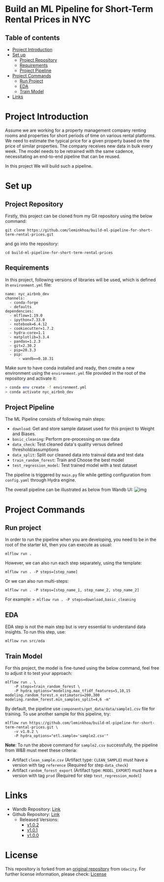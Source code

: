 # Build an ML Pipeline for Short-Term Rental Prices in NYC

## Table of contents

- [Project Introduction](#project-introduction)
- [Set up](#set-up)
   - [Project Repository](#project-repository)
   - [Requirements](#requirements)
   - [Project Pipeline](#project-pipeline)
- [Project Commands](#how-to-use)
   - [Run Project](#run-project)
   - [EDA](#eda)
   - [Train Model](#train-model)
- [Links](#links)

# Project Introduction
Assume we are working for a property management company renting rooms and properties for short periods of 
time on various rental platforms. We need to estimate the typical price for a given property based 
on the price of similar properties. The company receives new data in bulk every week. The model needs 
to be retrained with the same cadence, necessitating an end-to-end pipeline that can be reused.

In this project We will build such a pipeline.


# Set up

## Project Repository
Firstly, this project can be cloned from my Git repository using the below command:

```
git clone https://github.com/leminkhoa/build-ml-pipeline-for-short-term-rental-prices.git
```

and go into the repository:

```
cd build-ml-pipeline-for-short-term-rental-prices
```

## Requirements

In this project, following versions of libraries will be used, which is defined in `environment.yml` file:
```
name: nyc_airbnb_dev
channels:
  - conda-forge
  - defaults
dependencies:
  - mlflow=1.19.0
  - ipython=7.33.0
  - notebook=6.4.12
  - cookiecutter=1.7.2
  - hydra-core=1.1
  - matplotlib=3.3.4
  - pandas=1.2.3
  - git=2.30.2
  - pip=20.3.3
  - pip:
      - wandb==0.10.31

```

Make sure to have conda installed and ready, then create a new environment using the ``environment.yml``
file provided in the root of the repository and activate it:

```bash
> conda env create -f environment.yml
> conda activate nyc_airbnb_dev
```

## Project Pipeline
The ML Pipeline consists of following main steps:
   - `download`: Get and store sample dataset used for this project to Weight and Biases.
   - `basic_cleaning`: Perform pre-processing on raw data
   - `data_check`: Test cleaned data's quality versus defined threshold/assumptions
   - `data_split`: Split our cleaned data into trainval data and test data
   - `train_random_forest`: Train and Choose the best model
   - `test_regression_model`: Test trained model with a test dataset

The pipeline is triggered by `main.py` file while getting configuration from `config.yaml` through Hydra engine.

The overall pipeline can be illustrated as below from Wandb UI:
![img](images/wandb-pipeline-graph.png)

# Project Commands
## Run project
In order to run the pipeline when you are developing, you need to be in the root of the starter kit, then you can execute as usual:
```
mlflow run . 
```

However, we can also run each step separately, using the template:
```
mlflow run . -P steps=[step_name]
```

Or we can also run multi-steps:
```
mlflow run . -P steps=[step_name_1, step_name_2, step_name_2]
```
For example: `> mlflow run . -P steps=download,basic_cleaning`
## EDA
EDA step is not the main step but is very essential to understand data insights. To run this step, use:
```
mlflow run src/eda
```
## Train Model
For this project, the model is fine-tuned using the below command, feel free to adjust it to test your approach:
```
mlflow run . \
    -P steps=train_random_forest \
    -P hydra_options="modeling.max_tfidf_features=5,10,15 modeling.random_forest.n_estimators=200,300 modeling.random_forest.min_samples_split=4,6 -m"
```
By default, the pipeline use `components/get_data/data/sample1.csv` file for training. To use another sample for this pipeline, try:
```
mlflow run https://github.com/leminkhoa/build-ml-pipeline-for-short-term-rental-prices.git \
    -v v1.0.2 \
    -P hydra_options="etl.sample='sample2.csv'"
```

**Note**:
To run the above command for `sample2.csv` successfully, the pipeline from W&B must meet these criteria:
- Artifact `clean_sample.csv` (Artifact type: `CLEAN_SAMPLE`) must have a version with tag `reference` (Required for step `data_check`)
- Artifact `random_forest_export` (Artifact type: `MODEL_EXPORT`) must have a version with tag `prod` (Required for step `test_regression_model`)

# Links
- Wandb Repository: [Link](https://wandb.ai/data-projects/nyc_airbnb?workspace=user-leminkhoa)
- Github Repository: [Link](https://github.com/leminkhoa/build-ml-pipeline-for-short-term-rental-prices)
   - Released Versions: 
      - [v1.0.2](https://github.com/leminkhoa/build-ml-pipeline-for-short-term-rental-prices/releases/tag/v1.0.2)
      - [v1.0.1](https://github.com/leminkhoa/build-ml-pipeline-for-short-term-rental-prices/releases/tag/v1.0.1)
      - [v1.0.0](https://github.com/leminkhoa/build-ml-pipeline-for-short-term-rental-prices/releases/tag/v1.0.0) 

# License
This repository is forked from an [original repository](https://github.com/udacity/build-ml-pipeline-for-short-term-rental-prices) from `Udacity`. For further license information, please check:
[License](LICENSE.txt)
